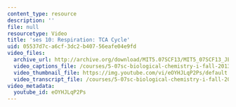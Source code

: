 ```yaml
---
content_type: resource
description: ''
file: null
resourcetype: Video
title: 'ses 10: Respiration: TCA Cycle'
uid: 05537d7c-a6cf-3dc2-b407-56eafe04e9fd
video_files:
  archive_url: http://archive.org/download/MIT5.07SCF13/MIT5_07SCF13_JE-Ses10_300k.mp4
  video_captions_file: /courses/5-07sc-biological-chemistry-i-fall-2013/288b251b786756a2a4807a1e0a681f38_eOYHJLqP2Ps.vtt
  video_thumbnail_file: https://img.youtube.com/vi/eOYHJLqP2Ps/default.jpg
  video_transcript_file: /courses/5-07sc-biological-chemistry-i-fall-2013/761cf7607e527a9a7fba03b702add287_eOYHJLqP2Ps.pdf
video_metadata:
  youtube_id: eOYHJLqP2Ps
---
```

